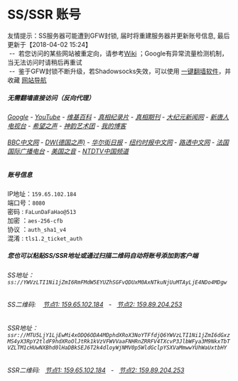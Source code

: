 # SS/SSR 账号 

友情提示：SS服务器可能遭到GFW封锁, 届时将重建服务器并更新账号信息, 最后更新于【2018-04-02 15:24】
<br/>&nbsp;--&nbsp; 若您访问的某些网站被重定向，请参考[Wiki](https://github.com/gfw-breaker/ssr-accounts/wiki) ；Google有异常流量检测机制，当无法访问时请稍后再重试
<br/>&nbsp;--&nbsp; 鉴于GFW封锁不断升级，若Shadowsocks失效，可以使用 [一键翻墙软件](http://45.77.187.95:10000/fgate/)，并收藏 [网站导航](https://github.com/gfw-breaker/open-proxy/blob/master/README.md) 

#####  无需翻墙直接访问（反向代理）
######  [Google](http://45.77.187.95:8888/search?q=425事件) - [YouTube](http://45.77.187.95:8700/results?search_query=425事件) - [维基百科](http://45.77.187.95:8100/wiki/喬高-麥塔斯調查報告) - [真相纪录片](http://45.77.187.95/videos) - [真相期刊](http://45.77.187.95:8300/display.aspx?category_id=3&zhuanti_id=2) - [大纪元新闻网](http://45.77.187.95) - [新唐人电视台](http://45.77.187.95:8088) - [希望之声](http://45.77.187.95:8200) - [神韵艺术团](http://45.77.187.95:8088/xtr/gb/prog673.html) - [我的博客](http://45.77.187.95:10000/)<br/> <br/> [BBC中文网](http://45.77.187.95:9100/zhongwen) - [DW(德国之声)](http://45.77.187.95:9200/zh/在线报导/s-9058?&zhongwen=simp) - [华尔街日报](http://45.77.187.95:9300) - [纽约时报中文网](http://45.77.187.95:9400) - [路透中文网](http://45.77.187.95:9500/) - [法国国际广播电台](http://45.77.187.95:9600/) - [美国之音](http://45.77.187.95:9700/) - [NTDTV中国频道](http://45.77.187.95/videos/tv.html)



##### 账号信息
IP地址：`159.65.102.184`  
端口号：`8080`  
密码  : `FaLunDaFaHao@513`  
加密  ：`aes-256-cfb`  
协议  ：`auth_sha1_v4`  
混淆  : `tls1.2_ticket_auth`  

##### 您也可以粘贴SS/SSR地址或通过扫描二维码自动将账号添加到客户端

######  SS地址： `ss://YWVzLTI1Ni1jZmI6RmFMdW5EYUZhSGFvQDUxM0AxNTkuNjUuMTAyLjE4NDo4MDgw`   
######  SS二维码: &nbsp;&nbsp; <a href="http://159.65.102.184/info/ss.html" target="_blank">节点1: 159.65.102.184</a> &nbsp;&nbsp;-&nbsp;&nbsp; <a href="http://159.89.204.253/info/ss.html" target="_blank">节点2: 159.89.204.253</a>

######  SSR地址： `ssr://MTU5LjY1LjEwMi4xODQ6ODA4MDphdXRoX3NoYTFfdjQ6YWVzLTI1Ni1jZmI6dGxzMS4yX3RpY2tldF9hdXRoOlJtRk1kVzVFWVVaaFNHRnZRRFV4TXcvP3JlbWFya3M9NkxTbTVZLTM1cHUwNXBhd0lHaDBkSEJ6T2k4dloyWjNMV0p5WldGclpYSXVaMmwwYUhWaUxtbHY`     
######  SSR二维码: &nbsp;&nbsp;<a href="http://159.65.102.184/info/ssr.html" target="_blank">节点1: 159.65.102.184</a> &nbsp;&nbsp;-&nbsp;&nbsp; <a href="http://159.89.204.253/info/ssr.html" target="_blank">节点2: 159.89.204.253</a>


